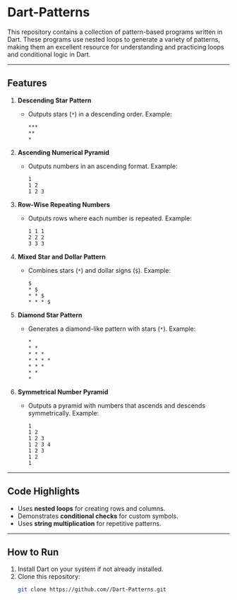 # Dart-Patterns

This repository contains a collection of pattern-based programs written in Dart. These programs use nested loops to generate a variety of patterns, making them an excellent resource for understanding and practicing loops and conditional logic in Dart.

---

## **Features**
1. **Descending Star Pattern**
   - Outputs stars (`*`) in a descending order. Example:
     ```
     ***
     **
     *
     ```

2. **Ascending Numerical Pyramid**
   - Outputs numbers in an ascending format. Example:
     ```
     1
     1 2
     1 2 3
     ```

3. **Row-Wise Repeating Numbers**
   - Outputs rows where each number is repeated. Example:
     ```
     1 1 1
     2 2 2
     3 3 3
     ```

4. **Mixed Star and Dollar Pattern**
   - Combines stars (`*`) and dollar signs (`$`). Example:
     ```
     $
     * $
     * * $
     * * * $
     ```

5. **Diamond Star Pattern**
   - Generates a diamond-like pattern with stars (`*`). Example:
     ```
     *
     * *
     * * *
     * * * *
     * * *
     * *
     *
     ```

6. **Symmetrical Number Pyramid**
   - Outputs a pyramid with numbers that ascends and descends symmetrically. Example:
     ```
     1
     1 2
     1 2 3
     1 2 3 4
     1 2 3
     1 2
     1
     ```

---

## **Code Highlights**
- Uses **nested loops** for creating rows and columns.
- Demonstrates **conditional checks** for custom symbols.
- Uses **string multiplication** for repetitive patterns.

---

## **How to Run**
1. Install Dart on your system if not already installed.
2. Clone this repository:
   ```bash
   git clone https://github.com//Dart-Patterns.git

